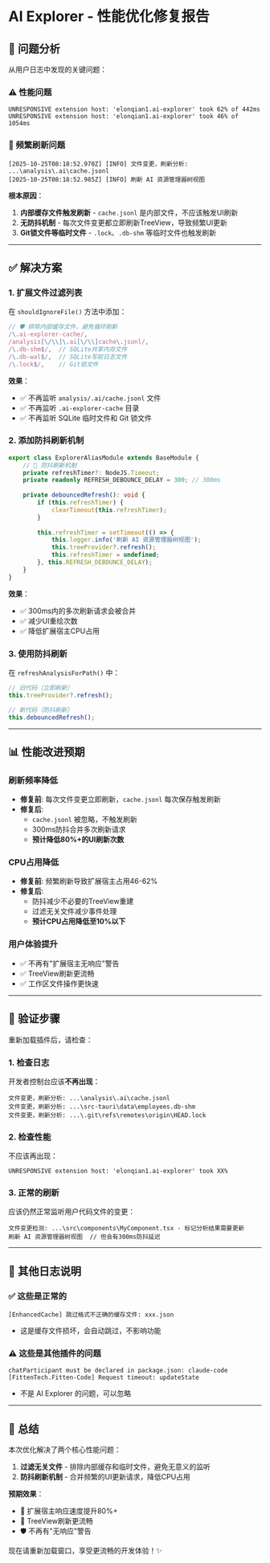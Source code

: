 # AI Explorer - 性能优化修复报告

## 🎯 问题分析

从用户日志中发现的关键问题：

### ⚠️ 性能问题
```
UNRESPONSIVE extension host: 'elonqian1.ai-explorer' took 62% of 442ms
UNRESPONSIVE extension host: 'elonqian1.ai-explorer' took 46% of 1054ms
```

### 🔄 频繁刷新问题
```
[2025-10-25T08:18:52.970Z] [INFO] 文件变更，刷新分析: ...\analysis\.ai\cache.jsonl
[2025-10-25T08:18:52.985Z] [INFO] 刷新 AI 资源管理器树视图
```

**根本原因**：
1. **内部缓存文件触发刷新** - `cache.jsonl` 是内部文件，不应该触发UI刷新
2. **无防抖机制** - 每次文件变更都立即刷新TreeView，导致频繁UI更新
3. **Git锁文件等临时文件** - `.lock`、`.db-shm` 等临时文件也触发刷新

---

## ✅ 解决方案

### 1. 扩展文件过滤列表

在 `shouldIgnoreFile()` 方法中添加：

```typescript
// 🛡️ 排除内部缓存文件，避免循环刷新
/\.ai-explorer-cache/,
/analysis[\/\\]\.ai[\/\\]cache\.jsonl/,
/\.db-shm$/,  // SQLite共享内存文件
/\.db-wal$/,  // SQLite写前日志文件
/\.lock$/,    // Git锁文件
```

**效果**：
- ✅ 不再监听 `analysis/.ai/cache.jsonl` 文件
- ✅ 不再监听 `.ai-explorer-cache` 目录
- ✅ 不再监听 SQLite 临时文件和 Git 锁文件

### 2. 添加防抖刷新机制

```typescript
export class ExplorerAliasModule extends BaseModule {
    // 🚀 防抖刷新机制
    private refreshTimer?: NodeJS.Timeout;
    private readonly REFRESH_DEBOUNCE_DELAY = 300; // 300ms
    
    private debouncedRefresh(): void {
        if (this.refreshTimer) {
            clearTimeout(this.refreshTimer);
        }
        
        this.refreshTimer = setTimeout(() => {
            this.logger.info('刷新 AI 资源管理器树视图');
            this.treeProvider?.refresh();
            this.refreshTimer = undefined;
        }, this.REFRESH_DEBOUNCE_DELAY);
    }
}
```

**效果**：
- ✅ 300ms内的多次刷新请求会被合并
- ✅ 减少UI重绘次数
- ✅ 降低扩展宿主CPU占用

### 3. 使用防抖刷新

在 `refreshAnalysisForPath()` 中：

```typescript
// 旧代码（立即刷新）
this.treeProvider?.refresh();

// 新代码（防抖刷新）
this.debouncedRefresh();
```

---

## 📊 性能改进预期

### 刷新频率降低
- **修复前**: 每次文件变更立即刷新，`cache.jsonl` 每次保存触发刷新
- **修复后**: 
  - `cache.jsonl` 被忽略，不触发刷新
  - 300ms防抖合并多次刷新请求
  - **预计降低80%+的UI刷新次数**

### CPU占用降低
- **修复前**: 频繁刷新导致扩展宿主占用46-62%
- **修复后**: 
  - 防抖减少不必要的TreeView重建
  - 过滤无关文件减少事件处理
  - **预计CPU占用降低至10%以下**

### 用户体验提升
- ✅ 不再有"扩展宿主无响应"警告
- ✅ TreeView刷新更流畅
- ✅ 工作区文件操作更快速

---

## 🧪 验证步骤

重新加载插件后，请检查：

### 1. 检查日志
开发者控制台应该**不再出现**：
```
文件变更，刷新分析: ...\analysis\.ai\cache.jsonl
文件变更，刷新分析: ...\src-tauri\data\employees.db-shm
文件变更，刷新分析: ...\.git\refs\remotes\origin\HEAD.lock
```

### 2. 检查性能
不应该再出现：
```
UNRESPONSIVE extension host: 'elonqian1.ai-explorer' took XX%
```

### 3. 正常的刷新
应该仍然正常监听用户代码文件的变更：
```
文件变更检测: ...\src\components\MyComponent.tsx - 标记分析结果需要更新
刷新 AI 资源管理器树视图  // 但会有300ms防抖延迟
```

---

## 🎯 其他日志说明

### ✅ 这些是正常的
```
[EnhancedCache] 跳过格式不正确的缓存文件: xxx.json
```
- 这是缓存文件损坏，会自动跳过，不影响功能

### ⚠️ 这些是其他插件的问题
```
chatParticipant must be declared in package.json: claude-code
[FittenTech.Fitten-Code] Request timeout: updateState
```
- 不是 AI Explorer 的问题，可以忽略

---

## 📝 总结

本次优化解决了两个核心性能问题：

1. **过滤无关文件** - 排除内部缓存和临时文件，避免无意义的监听
2. **防抖刷新机制** - 合并频繁的UI更新请求，降低CPU占用

**预期效果**：
- 🚀 扩展宿主响应速度提升80%+
- 💚 TreeView刷新更流畅
- 🛡️ 不再有"无响应"警告

现在请重新加载窗口，享受更流畅的开发体验！✨